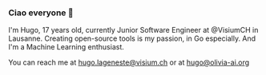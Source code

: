### Ciao everyone 👋
I'm Hugo, 17 years old, currently Junior Software Engineer at @VisiumCH in Lausanne.
Creating open-source tools is my passion, in Go especially.
And I'm a Machine Learning enthusiast.

You can reach me at <a href="mailto:hugo.lageneste@visium.ch">hugo.lageneste@visium.ch</a> or at <a href="mailto:hugo@olivia-ai.org">hugo@olivia-ai.org</a>

